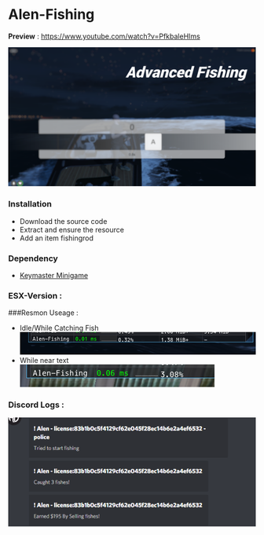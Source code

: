 # Alen-Fishing

**Preview** : https://www.youtube.com/watch?v=PfkbaleHIms

![](images-preview/preview.png)


### Installation
- Download the source code
- Extract and ensure the resource
- Add an item fishingrod 

### Dependency
- [Keymaster Minigame](https://github.com/dsheedes/cd_keymaster)

### ESX-Version : 

###Resmon Useage :
- Idle/While Catching Fish
![](images-preview/fishing-resmon.png)
- While near text
![](images-preview/text-resmon.png)

### Discord Logs : 
![](images-preview/discord-logs.png)
